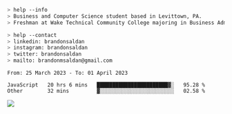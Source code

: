 ````bash
> help --info
> Business and Computer Science student based in Levittown, PA.
> Freshman at Wake Technical Community College majoring in Business Administration.
````

````bash
> help --contact
> linkedin: brandonsaldan
> instagram: brandonsaldan
> twitter: brandonsaldan
> mailto: brandonmsaldan@gmail.com
````

<!--START_SECTION:waka-->

```text
From: 25 March 2023 - To: 01 April 2023

JavaScript   20 hrs 6 mins   ███████████████████████▓░   95.28 %
Other        32 mins         ▓░░░░░░░░░░░░░░░░░░░░░░░░   02.58 %
```

<!--END_SECTION:waka-->

![](https://komarev.com/ghpvc/?username=brandonsaldan&color=6A8AFF)
